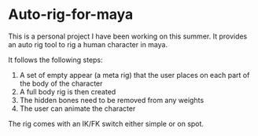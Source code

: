 # Auto-rig-for-maya
This is a personal project I have been working on this summer. It provides an auto rig tool to rig a human character in maya.

It follows the following steps: 
1) A set of empty appear (a meta rig) that the user places on each part of the body of the character
2) A full body rig is then created
3) The hidden bones need to be removed from any weights
4) The user can animate the character

The rig comes with an IK/FK switch either simple or on spot.
